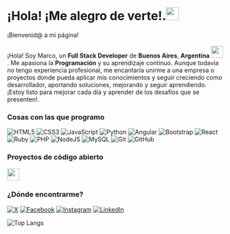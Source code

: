 <h1>¡Hola! ¡Me alegro de verte!.<img src="https://emojis.slackmojis.com/emojis/images/1531849430/4246/blob-sunglasses.gif?1531849430" width="30"/></h1>

<p>¡Bienvenid@ a mi página!</br> </br>¡Hola! Soy Marco, un <b>Full Stack Developer</b> de <b>Buenos Aires</b>, <b>Argentina</b> <img src="https://upload.wikimedia.org/wikipedia/commons/d/da/Flag_of_Argentina-Animated.gif" width="28"/>. Me apasiona la <b>Programación</b> y su aprendizaje continuo. Aunque todavía no tengo experiencia profesional, me encantaría unirme a una empresa o proyectos donde pueda aplicar mis conocimientos y seguir creciendo como desarrollador, aportando soluciones, mejorando y seguir aprendiendo. ¡Estoy listo para mejorar cada día y aprender de los desafíos que se presenten!.

<h3>Cosas con las que programo</h3>

 ![HTML5](https://img.shields.io/badge/html5-%23E34F26.svg?style=for-the-badge&logo=html5&logoColor=white) ![CSS3](https://img.shields.io/badge/css3-%231572B6.svg?style=for-the-badge&logo=css3&logoColor=white) ![JavaScript](https://img.shields.io/badge/javascript-%23323330.svg?style=for-the-badge&logo=javascript&logoColor=%23F7DF1E) ![Python](https://img.shields.io/badge/python-3670A0?style=for-the-badge&logo=python&logoColor=ffdd54) ![Angular](https://img.shields.io/badge/angular-%23DD0031.svg?style=for-the-badge&logo=angular&logoColor=white) ![Bootstrap](https://img.shields.io/badge/bootstrap-%238511FA.svg?style=for-the-badge&logo=bootstrap&logoColor=white) ![React](https://img.shields.io/badge/react-%2320232a.svg?style=for-the-badge&logo=react&logoColor=%2361DAFB) ![Ruby](https://img.shields.io/badge/ruby-%23CC342D.svg?style=for-the-badge&logo=ruby&logoColor=white) ![PHP](https://img.shields.io/badge/php-%23777BB4.svg?style=for-the-badge&logo=php&logoColor=white) ![NodeJS](https://img.shields.io/badge/node.js-6DA55F?style=for-the-badge&logo=node.js&logoColor=white) ![MySQL](https://img.shields.io/badge/mysql-4479A1.svg?style=for-the-badge&logo=mysql&logoColor=white) ![Git](https://img.shields.io/badge/git-%23F05033.svg?style=for-the-badge&logo=git&logoColor=white) ![GitHub](https://img.shields.io/badge/github-%23121011.svg?style=for-the-badge&logo=github&logoColor=white)

<h3>Proyectos de código abierto</h3>

 <img src="https://cdn.pixabay.com/animation/2023/11/09/03/05/03-05-45-320_512.gif" En proceso width="28"/> 

<h3>¿Dónde encontrarme?</h3>

 [![X](https://img.shields.io/badge/X-black.svg?logo=X&logoColor=white)](https://x.com/Marcoca00794656) 
 [![Facebook](https://img.shields.io/badge/Facebook-%231877F2.svg?logo=Facebook&logoColor=white)](https://www.facebook.com/profile.php?id=100046039086403&locale=es_LA) 
 [![Instagram](https://img.shields.io/badge/Instagram-%23E4405F.svg?logo=Instagram&logoColor=white)](https://www.instagram.com/_.marco_.c/)
 [![LinkedIn](https://img.shields.io/badge/LinkedIn-%230077B5.svg?logo=linkedin&logoColor=white)](https://www.linkedin.com/in/marco-cardozo-code/?trk=public_profile-settings_edit-profile-content) 

![Top Langs](https://github-readme-stats.vercel.app/api/top-langs/?username=anuraghazra&hide_progress=true)
<!-- Proudly created with GPRM ( https://gprm.itsvg.in ) -->
